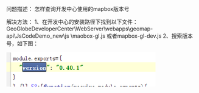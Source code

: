 问题描述：
怎样查询开发中心使用的mapbox版本号

解决方法：
1、在开发中心的安装路径下找到以下文件：GeoGlobeDeveloperCenter\WebServer\webapps\geomap-api\JsCodeDemo_new\js
\maobox-gl.js 或者mapbox-gl-dev.js
2、搜索版本号，如下图：


![](picture/1.png)